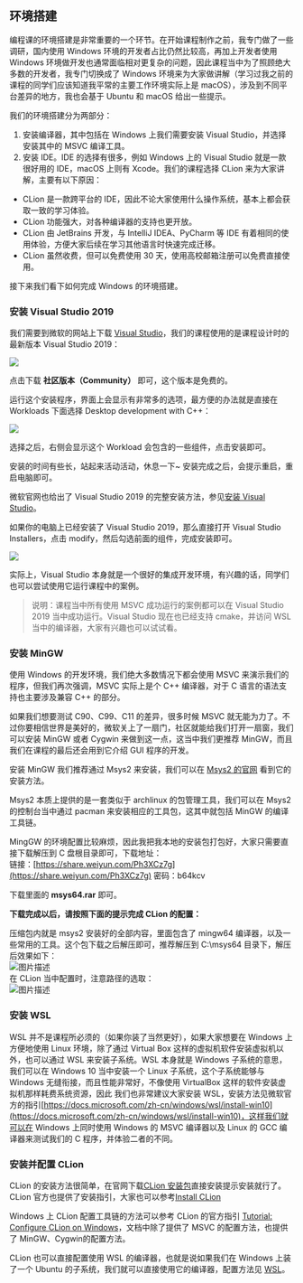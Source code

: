 ## 环境搭建

编程课的环境搭建是非常重要的一个环节。在开始课程制作之前，我专门做了一些调研，国内使用 Windows 环境的开发者占比仍然比较高，再加上开发者使用 Windows 环境做开发也通常面临相对更复杂的问题，因此课程当中为了照顾绝大多数的开发者，我专门切换成了 Windows 环境来为大家做讲解（学习过我之前的课程的同学们应该知道我平常的主要工作环境实际上是 macOS），涉及到不同平台差异的地方，我也会基于 Ubuntu 和 macOS 给出一些提示。

我们的环境搭建分为两部分：

1.  安装编译器，其中包括在 Windows 上我们需要安装 Visual Studio，并选择安装其中的 MSVC 编译工具。
2.  安装 IDE。IDE 的选择有很多，例如 Windows 上的 Visual Studio 就是一款很好用的 IDE，macOS 上则有 Xcode。我们的课程选择 CLion 来为大家讲解，主要有以下原因：

-   CLion 是一款跨平台的 IDE，因此不论大家使用什么操作系统，基本上都会获取一致的学习体验。
-   CLion 功能强大，对各种编译器的支持也更开放。
-   CLion 由 JetBrains 开发，与 IntelliJ IDEA、PyCharm 等 IDE 有着相同的使用体验，方便大家后续在学习其他语言时快速完成迁移。
-   CLion 虽然收费，但可以免费使用 30 天，使用高校邮箱注册可以免费直接使用。

接下来我们看下如何完成 Windows 的环境搭建。

### 安装 Visual Studio 2019

我们需要到微软的网站上下载 [Visual Studio](https://visualstudio.microsoft.com/downloads/)，我们的课程使用的是课程设计时的最新版本 Visual Studio 2019：

![](https://kotlinblog-1251218094.costj.myqcloud.com/08ee47c0-6860-4060-97fb-266424b744c0/media/2020-10-07-22-16-37.png)

点击下载 **社区版本（Community）** 即可，这个版本是免费的。

运行这个安装程序，界面上会显示有非常多的选项，最方便的办法就是直接在 Workloads 下面选择 Desktop development with C++：

![](https://kotlinblog-1251218094.costj.myqcloud.com/08ee47c0-6860-4060-97fb-266424b744c0/media/2020-10-08-14-29-59.png)

选择之后，右侧会显示这个 Workload 会包含的一些组件，点击安装即可。

安装的时间有些长，站起来活动活动，休息一下~ 安装完成之后，会提示重启，重启电脑即可。

微软官网也给出了 Visual Studio 2019 的完整安装方法，参见[安装 Visual Studio](https://docs.microsoft.com/zh-cn/visualstudio/install/install-visual-studio?view=vs-2019)。

如果你的电脑上已经安装了 Visual Studio 2019，那么直接打开 Visual Studio Installers，点击 modify，然后勾选前面的组件，完成安装即可。

![](https://kotlinblog-1251218094.costj.myqcloud.com/08ee47c0-6860-4060-97fb-266424b744c0/media/2020-10-08-14-33-29.png)

实际上，Visual Studio 本身就是一个很好的集成开发环境，有兴趣的话，同学们也可以尝试使用它运行课程中的案例。

> 说明：课程当中所有使用 MSVC 成功运行的案例都可以在 Visual Studio 2019 当中成功运行。Visual Studio 现在也已经支持 cmake，并访问 WSL 当中的编译器，大家有兴趣也可以试试看。

### 安装 MinGW

使用 Windows 的开发环境，我们绝大多数情况下都会使用 MSVC 来演示我们的程序，但我们再次强调，MSVC 实际上是个 C++ 编译器，对于 C 语言的语法支持也主要涉及兼容 C++ 的部分。

如果我们想要测试 C90、C99、C11 的差异，很多时候 MSVC 就无能为力了。不过你要相信世界是美好的，微软关上了一扇门，社区就能给我们打开一扇窗，我们可以安装 MinGW 或者 Cygwin 来做到这一点，这当中我们更推荐 MinGW，而且我们在课程的最后还会用到它介绍 GUI 程序的开发。

安装 MinGW 我们推荐通过 Msys2 来安装，我们可以在 [Msys2 的官网](https://www.msys2.org/) 看到它的安装方法。

Msys2 本质上提供的是一套类似于 archlinux 的包管理工具，我们可以在 Msys2 的控制台当中通过 pacman 来安装相应的工具包，这其中就包括 MinGW 的编译工具链。

MingGW 的环境配置比较麻烦，因此我把我本地的安装包打包好，大家只需要直接下载解压到 C 盘根目录即可，下载地址：  
链接：[https://share.weiyun.com/Ph3XCz7g](https://share.weiyun.com/Ph3XCz7g) 密码：b64kcv

下载里面的 **msys64.rar** 即可。

**下载完成以后，请按照下面的提示完成 CLion 的配置：**

压缩包内就是 msys2 安装好的全部内容，里面包含了 mingw64 编译器，以及一些常用的工具。这个包下载之后解压即可，推荐解压到 C:\msys64 目录下，解压后效果如下：  
![图片描述](http://szimgapi.mukewang.com/607aaff009e5994516301279.jpg)  
在 CLion 当中配置时，注意路径的选取：  
![图片描述](http://szimgapi.mukewang.com/607ab0a3096a88f915140836.jpg)

### 安装 WSL

WSL 并不是课程所必须的（如果你装了当然更好），如果大家想要在 Windows 上方便地使用 Linux 环境，除了通过 Virtual Box 这样的虚拟机软件安装虚拟机以外，也可以通过 WSL 来安装子系统。WSL 本身就是 Windows 子系统的意思，我们可以在 Windows 10 当中安装一个 Linux 子系统，这个子系统能够与 Windows 无缝衔接，而且性能非常好，不像使用 VirtualBox 这样的软件安装虚拟机那样耗费系统资源，因此 我们也非常建议大家安装 WSL，安装方法见微软官方的指引[https://docs.microsoft.com/zh-cn/windows/wsl/install-win10](https://docs.microsoft.com/zh-cn/windows/wsl/install-win10)，这样我们就可以在 Windows 上同时使用 Windows 的 MSVC 编译器以及 Linux 的 GCC 编译器来测试我们的 C 程序，并体验二者的不同。

### 安装并配置 CLion

CLion 的安装方法很简单，在官网下载[CLion 安装包](https://www.jetbrains.com/clion/download/#section=windows)直接安装提示安装就行了。CLion 官方也提供了安装指引，大家也可以参考[Install CLion](https://www.jetbrains.com/help/clion/installation-guide.html)

Windows 上 CLion 配置工具链的方法可以参考 CLion 的官方指引 [Tutorial: Configure CLion on Windows](https://www.jetbrains.com/help/clion/quick-tutorial-on-configuring-clion-on-windows.html)，文档中除了提供了 MSVC 的配置方法，也提供了 MinGW、Cygwin的配置方法。

CLion 也可以直接配置使用 WSL 的编译器，也就是说如果我们在 Windows 上装了一个 Ubuntu 的子系统，我们就可以直接使用它的编译器，配置方法见 [WSL](https://www.jetbrains.com/help/clion/how-to-use-wsl-development-environment-in-clion.html)。